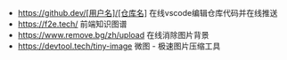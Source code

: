 * https://github.dev/[用户名]/[仓库名]  在线vscode编辑仓库代码并在线推送
* https://f2e.tech/  前端知识图谱
* https://www.remove.bg/zh/upload  在线消除图片背景
* https://devtool.tech/tiny-image  微图 - 极速图片压缩工具
